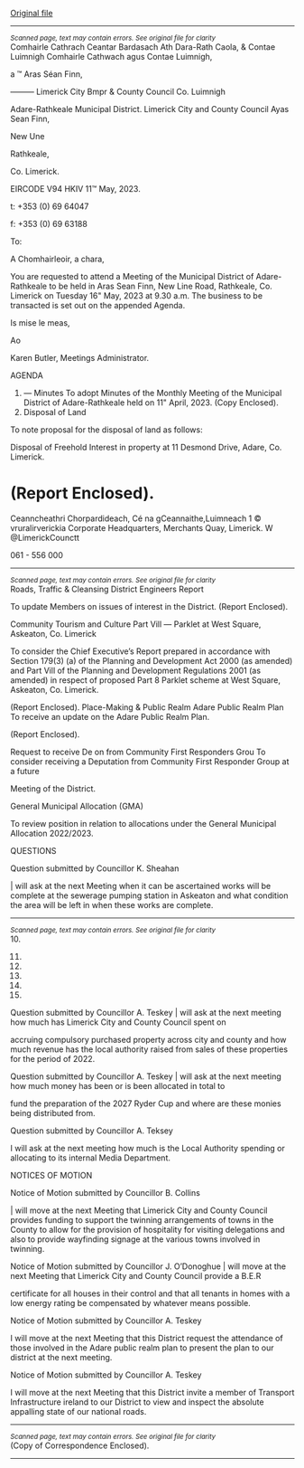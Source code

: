 [Original file](https://www.limerick.ie/sites/default/files/media/documents/2023-05/00-Agenda-Monthly-Meeting-of-Municipal-District-of-Adare-Rathkeale-16th-May-2023.pdf)

---
*<small>Scanned page, text may contain errors. See original file for clarity</small>*  
Comhairle Cathrach Ceantar Bardasach Ath Dara-Rath Caola,
& Contae Luimnigh Comhairle Cathwach agus Contae Luimnigh,

a ™ Aras Séan Finn,

——— Limerick City Bmpr
& County Council Co. Luimnigh

Adare-Rathkeale Municipal District.
Limerick City and County Council
Ayas Sean Finn,

New Une

Rathkeale,

Co. Limerick.

EIRCODE V94 HKIV
11™ May, 2023.

t: +353 (0) 69 64047

f: +353 (0) 69 63188

To:

A Chomhairleoir, a chara,

You are requested to attend a Meeting of the Municipal District of Adare-Rathkeale to be held in
Aras Sean Finn, New Line Road, Rathkeale, Co. Limerick on Tuesday 16" May, 2023 at 9.30 a.m.
The business to be transacted is set out on the appended Agenda.

Is mise le meas,

Ao

Karen Butler,
Meetings Administrator.

AGENDA

1. — Minutes
To adopt Minutes of the Monthly Meeting of the Municipal District of Adare-Rathkeale held
on 11" April, 2023.
(Copy Enclosed).
2. Disposal of Land

To note proposal for the disposal of land as follows:

Disposal of Freehold Interest in property at 11 Desmond Drive, Adare, Co. Limerick.

(Report Enclosed).
=
Ceanncheathri Chorpardideach, Cé na gCeannaithe,Luimneach 1 © vruralirverickia
Corporate Headquarters, Merchants Quay, Limerick. W @LimerickCounctt

061 - 556 000


---
*<small>Scanned page, text may contain errors. See original file for clarity</small>*  
Roads, Traffic & Cleansing
District Engineers Report

To update Members on issues of interest in the District.
(Report Enclosed).

Community Tourism and Culture
Part Vill — Parklet at West Square, Askeaton, Co. Limerick

To consider the Chief Executive’s Report prepared in accordance with Section 179(3) (a) of
the Planning and Development Act 2000 (as amended) and Part Vill of the Planning and
Development Regulations 2001 (as amended) in respect of proposed Part 8 Parklet scheme
at West Square, Askeaton, Co. Limerick.

(Report Enclosed).
Place-Making & Public Realm
Adare Public Realm Plan
To receive an update on the Adare Public Realm Plan.

(Report Enclosed).

Request to receive De on from Community First Responders Grou
To consider receiving a Deputation from Community First Responder Group at a future

Meeting of the District.

General Municipal Allocation (GMA)

To review position in relation to allocations under the General Municipal Allocation
2022/2023.

QUESTIONS

Question submitted by Councillor K. Sheahan

| will ask at the next Meeting when it can be ascertained works will be complete at the
sewerage pumping station in Askeaton and what condition the area will be left in when
these works are complete.


---
*<small>Scanned page, text may contain errors. See original file for clarity</small>*  
10.

11.

12.

13.

14.

15.

Question submitted by Councillor A. Teskey
| will ask at the next meeting how much has Limerick City and County Council spent on

accruing compulsory purchased property across city and county and how much revenue
has the local authority raised from sales of these properties for the period of 2022.

Question submitted by Councillor A. Teskey
| will ask at the next meeting how much money has been or is been allocated in total to

fund the preparation of the 2027 Ryder Cup and where are these monies being distributed
from.

Question submitted by Councillor A. Teksey

I will ask at the next meeting how much is the Local Authority spending or allocating to its
internal Media Department.

NOTICES OF MOTION

Notice of Motion submitted by Councillor B. Collins

| will move at the next Meeting that Limerick City and County Council provides funding to
support the twinning arrangements of towns in the County to allow for the provision of
hospitality for visiting delegations and also to provide wayfinding signage at the various
towns involved in twinning.

Notice of Motion submitted by Councillor J. O’Donoghue
| will move at the next Meeting that Limerick City and County Council provide a B.E.R

certificate for all houses in their control and that all tenants in homes with a low energy
rating be compensated by whatever means possible.

Notice of Motion submitted by Councillor A. Teskey

I will move at the next Meeting that this District request the attendance of those involved
in the Adare public realm plan to present the plan to our district at the next meeting.

Notice of Motion submitted by Councillor A. Teskey

I will move at the next Meeting that this District invite a member of Transport Infrastructure
ireland to our District to view and inspect the absolute appalling state of our national
roads.


---
*<small>Scanned page, text may contain errors. See original file for clarity</small>*  
(Copy of Correspondence Enclosed).


---
